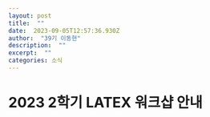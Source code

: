 ```yaml
---
layout: post 
title:  "" 
date:  2023-09-05T12:57:36.930Z 
author:  "39기 이동현" 
description:  "" 
excerpt:  "" 
categories: 소식 
---
```


# 2023 2학기 LATEX 워크샵 안내

